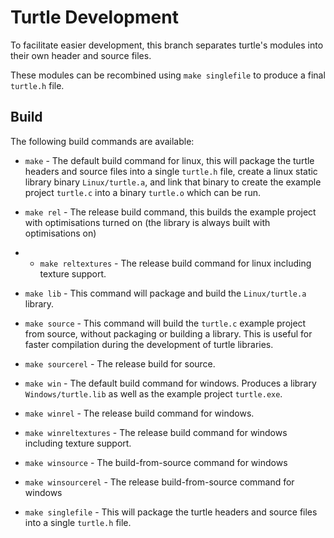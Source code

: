 # Turtle Development

To facilitate easier development, this branch separates turtle's modules into their own header and source files.

These modules can be recombined using `make singlefile` to produce a final `turtle.h` file.

## Build

The following build commands are available:

- `make` - The default build command for linux, this will package the turtle headers and source files into a single `turtle.h` file, create a linux static library binary `Linux/turtle.a`, and link that binary to create the example project `turtle.c` into a binary `turtle.o` which can be run.

- `make rel` - The release build command, this builds the example project with optimisations turned on (the library is always built with optimisations on)

- - `make reltextures` - The release build command for linux including texture support.

- `make lib` - This command will package and build the `Linux/turtle.a` library.

- `make source` - This command will build the `turtle.c` example project from source, without packaging or building a library. This is useful for faster compilation during the development of turtle libraries.

- `make sourcerel` - The release build for source.

- `make win` - The default build command for windows. Produces a library `Windows/turtle.lib` as well as the example project `turtle.exe`.

- `make winrel` - The release build command for windows.

- `make winreltextures` - The release build command for windows including texture support.

- `make winsource` - The build-from-source command for windows

- `make winsourcerel` - The release build-from-source command for windows

- `make singlefile` - This will package the turtle headers and source files into a single `turtle.h` file.

